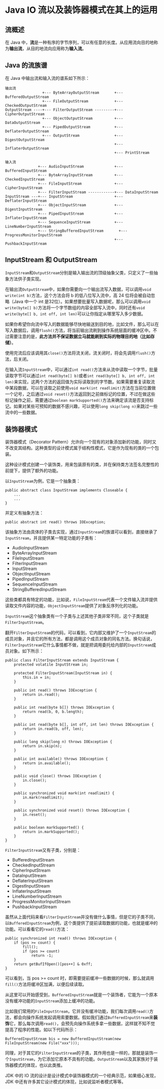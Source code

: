 # Java IO 流以及装饰器模式在其上的运用
## 流概述
在 Java 中，**流**是一种有序的字节序列，可以有任意的长度。从应用流向目的地称为**输出流**，从目的地流向应用称为**输入流**。

## Java 的流族谱
在 Java 中输出流和输入流的谱系如下所示：
```
输出流
                 +--- ByteArrayOutputStream       +--- BufferedOutputStream
                 +--- FileOutputStream            +--- CheckedOutputStream
OutputStream ----+--- FilterOutputStream ---------+--- CipherOutputStream
                 +--- ObjectOutputStream          +--- DataOutputStream
                 +--- PipedOutputStream           +--- DeflaterOutputStream
                 +--- OutputStream                +--- DigestOutputStream
                                                  +--- InflaterOutputStream
                                                  +--- PrintStream
```

```
输入流
               +--- AudioInputStream              +--- BufferedInputStream
               +--- ByteArrayInputStream          +--- CheckedInputStream
               +--- FileInputStream               +--- CipherInputStream
               +--- FilterInputStream ------------+--- DataInputStream
InputStream ---+--- InputStream                   +--- DeflaterInputStream
               +--- ObjectInputStream             +--- DigestInputStream
               +--- PipedInputStream              +--- InflaterInputStream
               +--- SequenceInputStream           +--- LineNumberInputStream
               +--- StringBufferedInputStream       +--- ProgressMonitorInputStream
                                                  +--- PushbackInputStream
```

## InputStream 和 OutputStream
`InputStream`和`OutputStream`分别是输入输出流的顶级抽象父类，只定义了一些抽象方法供子类实现。
 
在输出流`OutputStream`中，如果你需要向一个输出流写入数据，可以调用`void write(int b)`方法，这个方法会将 b 的低八位写入流中，高 24 位将会被自动忽略（Java 中一个 int 是32位）。如果想要批量写入数据呢，那么可以调用`void write(byte[] b)`方法将一个字节数组的内容全部写入流中，同时还有`void write(byte[] b, int off, int len)`可以让你指定从哪里写入多少数据。

如果你希望你向流中写入的数据能够尽快地输送到目的地，比如文件，那么可以在写入数据后，调用`flush()`方法，将当前输出流刷到操作系统层面的缓冲区中。不过需要注意的是，**此方法并不保证数据立马就能刷到实际的物理目的地（比如存储）**。

使用完流后应该调用其`close()`方法将流关闭，流关闭时，将会先调用`flush()`方法，后关闭。

在输入流`InputStream`中，可以通过`int read()`方法来从流中读取一个字节，批量读取字节可以通过`int read(byte[] b)`或者`int read(byte[] b, int off, int len)`来实现，这两个方法的返回值为实际读取到的字节数。如果需要重复读取流中某段数据，可以在读取之前使用`void mark(int readlimit)`方法在当前位置做一个记号，之后通过`void reset()`方法返回到之前做标记的位置，不过在做这些标记操作之前，需要通过`boolean markSupported()`方法来确定该流是否支持标记。如果对某些可预知的数据不感兴趣，可以使用`long skip(long n)`来跳过一些流中的一些数据。

## 装饰器模式
装饰器模式（Decorator Pattern）允许向一个现有的对象添加新的功能，同时又不改变其结构。这种类型的设计模式属于结构性模式，它是作为现有的类的一个包装。

这种设计模式创建一个装饰类，用来包装原有的类，并在保持类方法签名完整性的前提下，提供了额外的功能。

以`InputStream`为例，它是一个抽象类：
```
public abstract class InputStream implements Closeable {
    ...
    ...
}
```

并定义有抽象方法：
```
public abstract int read() throws IOException;
```

该抽象方法由具体的子类去实现，通过`InputStream`的族谱可以看到，直接继承了`InputStream`，并且提供某一特定功能的子类有：
- AudioInputStream
- ByteArrayInputStream
- FileInputStream
- FilterInputStream
- InputStream
- ObjectInputStream
- PipedInputStream
- SequenceInputStream
- StringBufferedInputStream

这些类都具有特定的功能，比如说，`FileInputStream`代表一个文件输入流并提供读取文件内容的功能，`ObjectInputStream`提供了对象反序列化的功能。

`InputStream`这个抽象类有一个子类与上述其他子类非常不同，这个子类就是`FilterInputStream`。

翻开`FilterInputStream`的代码，可以看到，它内部又维护了一个`InputStream`的成员对象，并且它的所有方法，都是调用这个成员对象的同名方法。换句话说，`FilterInputStream`它什么事情都不做，就是把调用委托给内部的`InputStream`成员对象。如下所示：
```
public class FilterInputStream extends InputStream {
    protected volatile InputStream in;

    protected FilterInputStream(InputStream in) {
        this.in = in;
    }

    public int read() throws IOException {
        return in.read();
    }

    public int read(byte b[]) throws IOException {
        return read(b, 0, b.length);
    }

    public int read(byte b[], int off, int len) throws IOException {
        return in.read(b, off, len);
    }

    public long skip(long n) throws IOException {
        return in.skip(n);
    }

    public int available() throws IOException {
        return in.available();
    }

    public void close() throws IOException {
        in.close();
    }

    public synchronized void mark(int readlimit) {
        in.mark(readlimit);
    }

    public synchronized void reset() throws IOException {
        in.reset();
    }

    public boolean markSupported() {
        return in.markSupported();
    }
}
```

`FilterInputStream`又有子类，分别是：
- BufferedInputStream
- CheckedInputStream
- CipherInputStream
- DataInputStream
- DeflaterInputStream
- DigestInputStream
- InflaterInputStream
- LineNumberInputStream
- ProgressMonitorInputStream
- PushbackInputStream

虽然从上面代码来看`FilterInputStream`并没有做什么事情，但是它的子类不同，以`BufferedInputStream`为例，这个类提供了提前读取数据的功能，也就是缓冲的功能。可以看看它的`read()`方法：
```
public synchronized int read() throws IOException {
    if (pos >= count) {
        fill();
        if (pos >= count)
            return -1;
    }
    return getBufIfOpen()[pos++] & 0xff;
}
```

可以看到，当 pos >= count 时，即需要提前缓冲一些数据的时候，那么就调用`fill()`方法将缓冲区加满，以便后续读取。

从这里可以开始感受到，`BufferedInputStream`就是一个装饰者，它能为一个原本没有缓冲功能的`InputStream`添加上缓冲的功能。

比如我们常用的`FileInputStream`，它并没有缓冲功能，我们每次调用`read()`方法，都会向操作系统发起调用索要数据。假如我们通过`BufferedInputStream`来**装饰**它，那么每次调用`read()`，会预先向操作系统多拿一些数据，这样就不知不觉提高了程序的性能。如以下代码所示：
```
BufferedInputStream bis = new BufferedInputStream(new FileInputStream(new File("xxx")));
```

同理，对于其它的`FilterInputStream`的子类，其作用也是一样的，那就是装饰一个`InputStream`，为它添加它原本不具有的功能。`OutputStream`以及其家族对于装饰器模式的体现，也以此类推。

JDK 中的 IO 流的设计是设计模式中装饰器模式的一个经典示范，如果细心发现，JDK 中还有许多其它设计模式的体现，比如说监听者模式等等。

